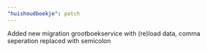 ```yaml
---
"huishoudboekje": patch
---
```


Added new migration grootboekservice with (re)load data, comma seperation replaced with semicolon
